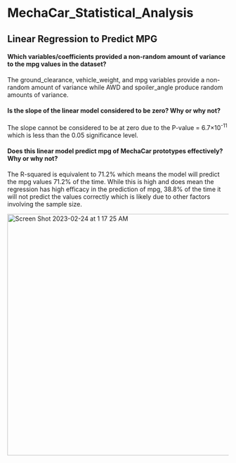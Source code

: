 # MechaCar_Statistical_Analysis
## Linear Regression to Predict MPG

#### Which variables/coefficients provided a non-random amount of variance to the mpg values in the dataset?

The ground_clearance, vehicle_weight, and mpg variables provide a non-random amount of variance while AWD and spoiler_angle produce random amounts of variance.

#### Is the slope of the linear model considered to be zero? Why or why not?

The slope cannot be considered to be at zero due to the P-value = 6.7×10<sup>-11</sup> which is less than the 0.05 significance level.

#### Does this linear model predict mpg of MechaCar prototypes effectively? Why or why not?

The R-squared is equivalent to 71.2% which means the model will predict the mpg values 71.2% of the time. While this is high and does mean the regression has high efficacy in the prediction of mpg, 38.8% of the time it will not predict the values correctly which is likely due to other factors involving the sample size.

<img width="550" alt="Screen Shot 2023-02-24 at 1 17 25 AM" src="https://user-images.githubusercontent.com/112206035/221106376-b861a46e-2738-458b-9327-23f630d767fd.png">


